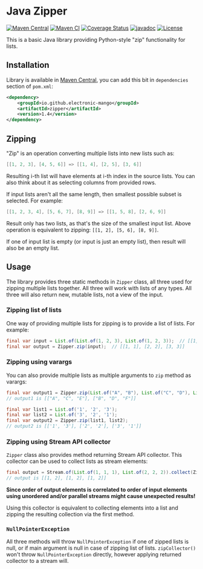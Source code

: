 # Java Zipper

[![Maven Central](https://img.shields.io/maven-central/v/io.github.electronic-mango/zipper.svg?label=Maven%20Central)](https://search.maven.org/artifact/io.github.electronic-mango/zipper)
[![Maven CI](https://github.com/Electronic-Mango/java-zipper/actions/workflows/maven-verify.yml/badge.svg)](https://github.com/Electronic-Mango/java-zipper/actions/workflows/maven-verify.yml)
[![Coverage Status](https://coveralls.io/repos/github/Electronic-Mango/java-zipper/badge.svg?branch=main)](https://coveralls.io/github/Electronic-Mango/java-zipper?branch=main)
[![javadoc](https://javadoc.io/badge2/io.github.electronic-mango/zipper/javadoc.svg)](https://javadoc.io/doc/io.github.electronic-mango/zipper)
[![License](https://img.shields.io/github/license/Electronic-Mango/java-zipper)](https://github.com/Electronic-Mango/java-zipper/blob/main/LICENSE)


This is a basic Java library providing Python-style "zip" functionality for lists.


## Installation

Library is available in [Maven Central](https://search.maven.org/artifact/io.github.electronic-mango/zipper), you can add this bit in `dependencies` section of `pom.xml`:
```xml
<dependency>
    <groupId>io.github.electronic-mango</groupId>
    <artifactId>zipper</artifactId>
    <version>1.4</version>
</dependency>
```


## Zipping

"Zip" is an operation converting multiple lists into new lists such as:
```java
[[1, 2, 3], [4, 5, 6]] => [[1, 4], [2, 5], [3, 6]]
```
Resulting i-th list will have elements at i-th index in the source lists.
You can also think about it as selecting columns from provided rows.

If input lists aren't all the same length, then smallest possible subset is selected. For example:
```java
[[1, 2, 3, 4], [5, 6, 7], [8, 9]] => [[1, 5, 8], [2, 6, 9]]
```
Result only has two lists, as that's the size of the smallest input list. Above operation is equivalent to zipping: `[[1, 2], [5, 6], [8, 9]]`.

If one of input list is empty (or input is just an empty list), then result will also be an empty list.


## Usage

The library provides three static methods in `Zipper` class, all three used for zipping multiple lists together.
All three will work with lists of any types.
All three will also return new, mutable lists, not a view of the input.

### Zipping list of lists

One way of providing multiple lists for zipping is to provide a list of lists. For example:
```java
final var input = List.of(List.of(1, 2, 3), List.of(1, 2, 3));  // [[1, 2, 3], [1, 2, 3]]
final var output = Zipper.zip(input);  // [[1, 1], [2, 2], [3, 3]]
```


### Zipping using varargs

You can also provide multiple lists as multiple arguments to `zip` method as varargs:
```java
final var output1 = Zipper.zip(List.of("A", "B"), List.of("C", "D"), List.of("E", "F"));
// output1 is [["A", "C", "E"], ["B", "D", "F"]]

final var list1 = List.of('1', '2', '3');
final var list2 = List.of('3', '2', '1');
final var output2 = Zipper.zip(list1, list2);
// output2 is [['1', '3'], ['2', '2'], ['3', '1']]
```


### Zipping using Stream API collector

`Zipper` class also provides method returning Stream API collector.
This collector can be used to collect lists as stream elements:
```java
final output = Stream.of(List.of(1, 1, 1), List.of(2, 2, 2)).collect(Zipper.zipCollector());
// output is [[1, 2], [1, 2], [1, 2]]
```

**Since order of output elements is correlated to order of input elements using unordered and/or parallel streams might cause unexpected results!**

Using this collector is equivalent to collecting elements into a list and zipping the resulting collection via the first method.


### `NullPointerException`

All three methods will throw `NullPointerException` if one of zipped lists is null, or if main argument is null in case of zipping list of lists.
`zipCollector()` won't throw `NullPointerException` directly, however applying returned collector to a stream will.
